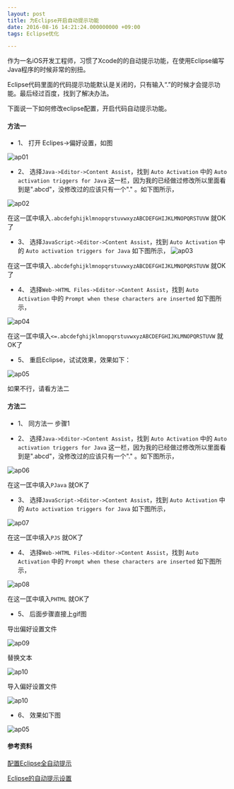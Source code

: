 ```yaml
---
layout: post
title: 为Eclipse开启自动提示功能
date: 2016-08-16 14:21:24.000000000 +09:00
tags: Eclipse优化

---
```


作为一名iOS开发工程师，习惯了Xcode的的自动提示功能，在使用Eclipse编写Java程序的时候非常的别扭。

Eclipse代码里面的代码提示功能默认是关闭的，只有输入“.”的时候才会提示功能。最后经过百度，找到了解决办法。

下面说一下如何修改eclipse配置，开启代码自动提示功能。

#### 方法一


* 1、 打开 Eclipes->偏好设置，如图

![ap01](http://images-10054370.cos.myqcloud.com/Eclipse%E8%87%AA%E5%8A%A8%E6%8F%90%E7%A4%BA/ap01.png)

* 2、 选择`Java->Editor->Content Assist`，找到 `Auto Activation` 中的 `Auto activation triggers for Java` 这一栏，因为我的已经做过修改所以里面看到是".abcd"，没修改过的应该只有一个"." 。如下图所示，

![ap02](http://images-10054370.cos.myqcloud.com/Eclipse%E8%87%AA%E5%8A%A8%E6%8F%90%E7%A4%BA/ap02.png)

在这一匡中填入`.abcdefghijklmnopqrstuvwxyzABCDEFGHIJKLMNOPQRSTUVW` 就OK了

* 3、 选择`JavaScript->Editor->Content Assist`，找到 `Auto Activation` 中的 `Auto activation triggers for Java` 如下图所示，
![ap03](http://images-10054370.cos.myqcloud.com/Eclipse%E8%87%AA%E5%8A%A8%E6%8F%90%E7%A4%BA/ap03.png)

在这一匡中填入`.abcdefghijklmnopqrstuvwxyzABCDEFGHIJKLMNOPQRSTUVW` 就OK了

* 4、 选择`Web->HTML Files->Editor->Content Assist`，找到 `Auto Activation` 中的 `Prompt when these characters are inserted` 如下图所示，

![ap04](http://images-10054370.cos.myqcloud.com/Eclipse%E8%87%AA%E5%8A%A8%E6%8F%90%E7%A4%BA/ap04.png)

在这一匡中填入`<=.abcdefghijklmnopqrstuvwxyzABCDEFGHIJKLMNOPQRSTUVW` 就OK了

* 5、 重启Eclipse，试试效果，效果如下：

![ap05](http://images-10054370.cos.myqcloud.com/Eclipse%E8%87%AA%E5%8A%A8%E6%8F%90%E7%A4%BA/ap05.png)

如果不行，请看方法二
 
#### 方法二

* 1、 同方法一 步骤1

* 2、 选择`Java->Editor->Content Assist`，找到 `Auto Activation` 中的 `Auto activation triggers for Java` 这一栏，因为我的已经做过修改所以里面看到是".abcd"，没修改过的应该只有一个"." 。如下图所示，

![ap06](http://images-10054370.cos.myqcloud.com/Eclipse%E8%87%AA%E5%8A%A8%E6%8F%90%E7%A4%BA/ap06.png)

在这一匡中填入`PJava` 就OK了

* 3、 选择`JavaScript->Editor->Content Assist`，找到 `Auto Activation` 中的 `Auto activation triggers for Java` 如下图所示，

![ap07](http://images-10054370.cos.myqcloud.com/Eclipse%E8%87%AA%E5%8A%A8%E6%8F%90%E7%A4%BA/ap07.png)

在这一匡中填入`PJS` 就OK了

* 4、 选择`Web->HTML Files->Editor->Content Assist`，找到 `Auto Activation` 中的 `Prompt when these characters are inserted` 如下图所示，

![ap08](http://images-10054370.cos.myqcloud.com/Eclipse%E8%87%AA%E5%8A%A8%E6%8F%90%E7%A4%BA/ap08.png)

在这一匡中填入`PHTML` 就OK了

* 5、 后面步骤直接上gif图

导出偏好设置文件

![ap09](http://images-10054370.cos.myqcloud.com/Eclipse%E8%87%AA%E5%8A%A8%E6%8F%90%E7%A4%BA/ap09.gif)

替换文本

![ap10](http://images-10054370.cos.myqcloud.com/Eclipse%E8%87%AA%E5%8A%A8%E6%8F%90%E7%A4%BA/ap10.gif)

导入偏好设置文件

![ap10](http://images-10054370.cos.myqcloud.com/Eclipse%E8%87%AA%E5%8A%A8%E6%8F%90%E7%A4%BA/ap11.gif)

* 6、 效果如下图

![ap05](http://images-10054370.cos.myqcloud.com/Eclipse%E8%87%AA%E5%8A%A8%E6%8F%90%E7%A4%BA/ap05.png)


#### 参考资料

[配置Eclipse全自动提示](http://wenku.baidu.com/link?url=Q4BVKhL4yMVWcxkPbFk5LcslNqzCr-1eBiVS1mpLdYYNhXAURSEFgs5oA0fZDTfG7pJQjXvubhSL1cA6azQA4epgJemP4ueEHrqyhnPLfO3)

[Eclipse的自动提示设置](http://wenku.baidu.com/link?url=WHcpVs_PVVlayCvsykVgP1j6Phwmve51_pvtyI6kbWmllnadyznsJk-AcvfCYZ3tAsJn5uX896S_mGFDpaAeYZSnewWGAgEbYWT1VQAjEWG)